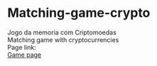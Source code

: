 # Matching-game-crypto
 Jogo da memoria com Criptomoedas\
 Matching game with cryptocurrencies\
 Page link:\
 [Game page](https://natha6dev.github.io/matching-game-crypto/ "matching game")

